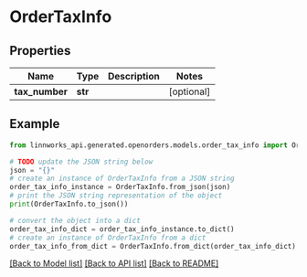 # OrderTaxInfo


## Properties

Name | Type | Description | Notes
------------ | ------------- | ------------- | -------------
**tax_number** | **str** |  | [optional] 

## Example

```python
from linnworks_api.generated.openorders.models.order_tax_info import OrderTaxInfo

# TODO update the JSON string below
json = "{}"
# create an instance of OrderTaxInfo from a JSON string
order_tax_info_instance = OrderTaxInfo.from_json(json)
# print the JSON string representation of the object
print(OrderTaxInfo.to_json())

# convert the object into a dict
order_tax_info_dict = order_tax_info_instance.to_dict()
# create an instance of OrderTaxInfo from a dict
order_tax_info_from_dict = OrderTaxInfo.from_dict(order_tax_info_dict)
```
[[Back to Model list]](../README.md#documentation-for-models) [[Back to API list]](../README.md#documentation-for-api-endpoints) [[Back to README]](../README.md)


